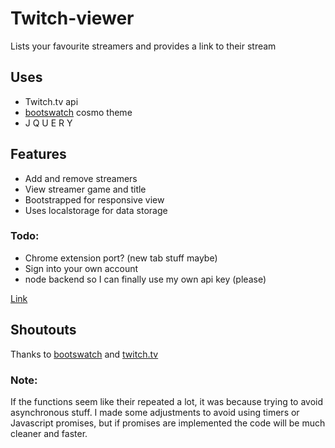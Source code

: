 # Twitch-viewer

Lists your favourite streamers and provides a link to their stream 

## Uses
* Twitch.tv api
* [bootswatch](https://bootswatch.com) cosmo theme
* J Q U E R Y

## Features
* Add and remove streamers
* View streamer game and title
* Bootstrapped for responsive view 
* Uses localstorage for data storage

### Todo:
* Chrome extension port? (new tab stuff maybe)
* Sign into your own account
* node backend so I can finally use my own api key (please)

[Link](https://abhiprasad.github.io/Twitch-Viewer/)

## Shoutouts

Thanks to [bootswatch](https://bootswatch.com) and [twitch.tv](https://twitch.tv)

### Note:
If the functions seem like their repeated a lot, it was because trying to avoid asynchronous stuff. I made some adjustments to avoid using timers or Javascript promises, but if promises are implemented the code will be much cleaner and faster. 


